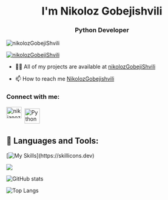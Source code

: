 <h1 align="center"> I'm Nikoloz Gobejishvili</h1>
<h3 align="center">Python Developer</h3>

<p align="left"> <img src="https://komarev.com/ghpvc/?username=nikolozGobejiShvilili&label=Profile%20views&color=3f5427&style=plastic" alt="nikolozGobejiShvili" /> </p>

<p align="left"> <a href="https://github.com/ryo-ma/github-profile-trophy"><img src="https://github-profile-trophy.vercel.app/?username=nikolozGobejiShvili" alt="nikolozGobejiShvili" /></a> </p>


- 👨‍💻 All of my projects are available at [nikolozGobejiShvili](https://github.com/nikolozGobejiShvili?tab=repositories)

- 📫 How to reach me [NikolozGobejishvili](https://www.linkedin.com/in/nikoloz-gobejishvili-5323a9258)

<h3 align="left">Connect with me:</h3>
<p align="left">
<a href="https://www.linkedin.com/in/nika-nozadze-67b62a210/" target="blank"><img align="center" src="https://raw.githubusercontent.com/rahuldkjain/github-profile-readme-generator/master/src/images/icons/Social/linked-in-alt.svg" alt="nikianoza" height="30" width="40" /></a>
<a href="nikagobejishvili6@gmail.com"> <img src="https://cdn.jsdelivr.net/npm/simple-icons@v3/icons/gmail.svg" alt="Python" height="40" style="vertical-align:top; margin:4px"></a>
</p>

## 🧰 Languages and Tools:

[![My Skills](https://skillicons.dev/icons?i=python,js,html,css,django,SQLite,)](https://skillicons.dev)



![](https://visitor-badge.laobi.icu/badge?page_id=nikolozGobejiShvili)

![GitHub stats](https://github-readme-stats.vercel.app/api?username=nikolozGobejiShvili&show_icons=true&theme=tokyonight)

![Top Langs](https://github-readme-stats.vercel.app/api/top-langs/?username=nikolozGobejiShvili&theme=tokyonight)



